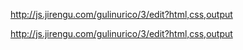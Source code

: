 http://js.jirengu.com/gulinurico/3/edit?html,css,output

http://js.jirengu.com/gulinurico/3/edit?html,css,output
